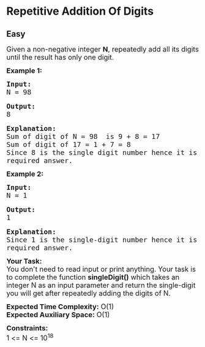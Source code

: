 # Repetitive Addition Of Digits
## Easy
<div class="problem-statement">
                <p></p><p><span style="font-size:18px">Given a non-negative integer <strong>N</strong>, repeatedly add all its digits until the result has only one digit.</span></p>

<p><strong><span style="font-size:18px">Example 1:</span></strong></p>

<pre><span style="font-size:18px"><strong>Input:</strong>
N = 98</span>

<span style="font-size:18px"><strong>Output:</strong>
8</span>

<span style="font-size:18px"><strong>Explanation:</strong>
Sum of digit of N = 98  is 9 + 8 = 17
Sum of digit of 17 = 1 + 7 = 8
Since 8 is the single digit number hence it is the 
required answer.</span></pre>

<p><strong><span style="font-size:18px">Example 2:</span></strong></p>

<pre><span style="font-size:18px"><strong>Input:</strong>
N = 1</span>

<span style="font-size:18px"><strong>Output:</strong>
1</span>

<span style="font-size:18px"><strong>Explanation:</strong>
Since 1 is the single-digit number hence it is the 
required answer.</span></pre>

<p><span style="font-size:18px"><strong>Your Task:&nbsp;&nbsp;</strong><br>
You don't need to read input or print anything. Your task is to complete the function <strong>singleDigit()</strong>&nbsp;which takes an integer N as an input parameter and return the single-digit you will get after&nbsp;repeatedly adding the digits of N.</span></p>

<p><span style="font-size:18px"><strong>Expected Time Complexity:</strong>&nbsp;O(1)<br>
<strong>Expected Auxiliary Space:</strong>&nbsp;O(1)</span></p>

<p><span style="font-size:18px"><strong>Constraints:</strong><br>
1 &lt;= N &lt;= 10<sup>18</sup></span></p>

<p>&nbsp;</p>
 <p></p>
            </div>